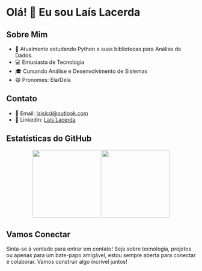 # Olá! 👋 Eu sou Laís Lacerda

## Sobre Mim

- 🌱 Atualmente estudando Python e suas bibliotecas para Análise de Dados.
- 💻 Entusiasta de Tecnologia
- 🎓 Cursando Análise e Desenvolvimento de Sistemas
- 😄 Pronomes: Ela/Dela

## Contato

- 📧 Email: laislcd@outlook.com
- 🔗 Linkedin: [Laís Lacerda](https://www.linkedin.com/in/laislacerda/)

## Estatísticas do GitHub

<div align="center">
  <img height="180em" src="https://github-readme-stats.vercel.app/api?username=Laislacerds&show_icons=true&theme=dracula&include_all_commits=true&count_private=true"/>
  <img height="180em" src="https://github-readme-stats.vercel.app/api/top-langs/?username=Laislacerds&layout=compact&langs_count=7&theme=dracula"/>
</div>

## Vamos Conectar

Sinta-se à vontade para entrar em contato! Seja sobre tecnologia, projetos ou apenas para um bate-papo amigável, estou sempre aberta para conectar e colaborar. Vamos construir algo incrível juntos!

 
